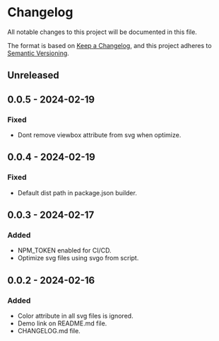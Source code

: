 # Changelog

All notable changes to this project will be documented in this file.

The format is based on [Keep a Changelog](https://keepachangelog.com/en/1.1.0/),
and this project adheres to [Semantic Versioning](https://semver.org/spec/v2.0.0.html).

## Unreleased

## 0.0.5 - 2024-02-19
### Fixed
- Dont remove viewbox attribute from svg when optimize.

## 0.0.4 - 2024-02-19
### Fixed
- Default dist path in package.json builder.

## 0.0.3 - 2024-02-17
### Added
- NPM_TOKEN enabled for CI/CD.
- Optimize svg files using svgo from script.

## 0.0.2 - 2024-02-16
### Added
- Color attribute in all svg files is ignored.
- Demo link on README.md file.
- CHANGELOG.md file.
